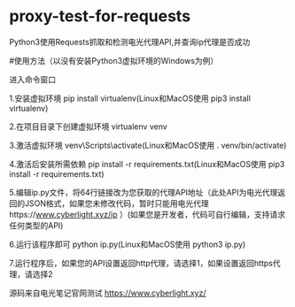 # proxy-test-for-requests
Python3使用Requests抓取和检测电光代理API,并查询ip代理是否成功

#使用方法（以没有安装Python3虚拟环境的Windows为例）

进入命令窗口

1.安装虚拟环境  pip install virtualenv(Linux和MacOS使用 pip3 install virtualenv)

2.在项目目录下创建虚拟环境 virtualenv venv

3.激活虚拟环境 venv\Scripts\activate(Linux和MacOS使用 . venv/bin/activate)

4.激活后安装所需依赖 pip install -r requirements.txt(Linux和MacOS使用 pip3 install -r requirements.txt)

5.编辑ip.py文件，将64行链接改为您获取的代理API地址（此处API为电光代理返回的JSON格式，如果您未修改代码，暂时只能用电光代理https://www.cyberlight.xyz/ip ）(如果您是开发者，代码可自行编辑，支持请求任何类型的API)

6.运行该程序即可 python ip.py(Linux和MacOS使用 python3 ip.py)

7.运行程序后，如果您的API设置返回http代理，请选择1，如果设置返回https代理，请选择2


源码来自电光笔记官网测试 https://www.cyberlight.xyz/
